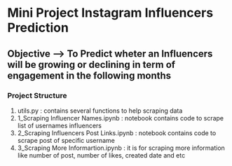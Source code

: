 # Mini Project Instagram Influencers Prediction

## Objective --> To Predict wheter an Influencers will be growing or declining in term of engagement in the following months

### Project Structure
1. utils.py : contains several functions to help scraping data
2. 1_Scraping Influencer Names.ipynb : notebook contains code to scrape list of usernames influencers
3. 2_Scraping Influencers Post Links.ipynb : notebook contains code to scrape post  of specific username
4. 3_Scraping More Informartion.ipynb : it is for scraping more information like number of post, number of likes, created date and etc 
